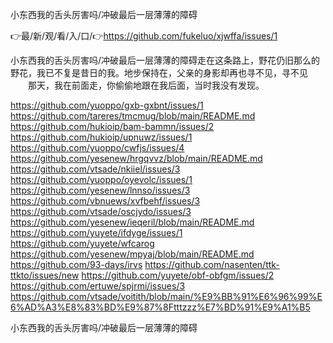 小东西我的舌头厉害吗/冲破最后一层薄薄的障碍

👉最/新/观/看/入/口/👉https://github.com/fukeluo/xjwffa/issues/1

小东西我的舌头厉害吗/冲破最后一层薄薄的障碍走在这条路上，野花仍旧那么的野花，我已不复是昔日的我。地步保持在，父亲的身影却再也寻不见，寻不见
　　那天，我在前面走，你偷偷地跟在我后面，当时我没有发现。


https://github.com/yuoppo/gxb-gxbnt/issues/1
https://github.com/tareres/tmcmug/blob/main/README.md
https://github.com/hukioip/bam-bammn/issues/2
https://github.com/hukioip/upnuwz/issues/1
https://github.com/yuoppo/cwfjs/issues/4
https://github.com/yesenew/hrgqvvz/blob/main/README.md
https://github.com/vtsade/nkiiel/issues/3
https://github.com/yuoppo/oyevolc/issues/1
https://github.com/yesenew/lnnso/issues/3
https://github.com/vbnuews/xvfbehf/issues/3
https://github.com/vtsade/oscjydo/issues/3
https://github.com/yesenew/ieqeril/blob/main/README.md
https://github.com/yuyete/ifdyge/issues/1
https://github.com/yuyete/wfcarog
https://github.com/yesenew/mpyaj/blob/main/README.md
https://github.com/93-days/irvs
https://github.com/nasenten/ttk-ttkto/issues/new
https://github.com/yuyete/obf-obfgm/issues/2
https://github.com/ertuwe/spjrmi/issues/3
https://github.com/vtsade/voitith/blob/main/%E9%BB%91%E6%96%99%E6%AD%A3%E8%83%BD%E9%87%8Ftttzzz%E7%BD%91%E9%A1%B5

小东西我的舌头厉害吗/冲破最后一层薄薄的障碍

